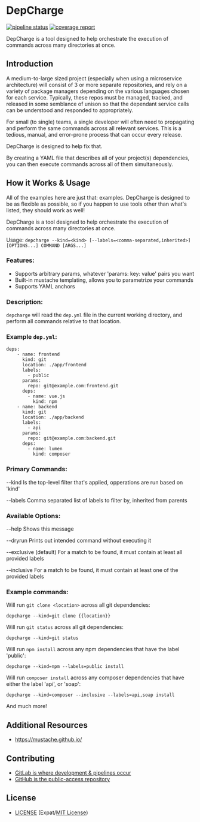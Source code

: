 # DepCharge
[![pipeline status](https://gitlab.com/centerorbit/depcharge/badges/master/pipeline.svg)](https://gitlab.com/centerorbit/depcharge/commits/master) [![coverage report](https://gitlab.com/centerorbit/depcharge/badges/master/coverage.svg)](https://gitlab.com/centerorbit/depcharge/commits/master)

DepCharge is a tool designed to help orchestrate the execution of commands across many directories at once.

## Introduction
A medium-to-large sized project (especially when using a microservice architecture) will consist of 3 or more separate repositories, and rely on a variety of package managers depending on the various languages chosen for each service. Typically, these repos must be managed, tracked, and released in some semblance of unison so that the dependant service calls can be understood and responded to appropriately.

For small (to single) teams, a single developer will often need to propagating and perform the same commands across all relevant services. This is a tedious, manual, and error-prone process that can occur every release.

DepCharge is designed to help fix that.

By creating a YAML file that describes all of your project(s) dependencies, you can then execute commands across all of them simultaneously.

## How it Works & Usage
All of the examples here are just that: examples. DepCharge is designed to be as flexible as possible, so if you happen to use tools other than what's listed, they should work as well!

DepCharge is a tool designed to help orchestrate the execution of commands across many directories at once.

Usage: `depcharge --kind=<kind> [--labels=<comma-separated,inherited>] [OPTIONS...] COMMAND [ARGS...]`

### Features:
* Supports arbitrary params, whatever 'params: key: value' pairs you want
* Built-in mustache templating, allows you to parametrize your commands
* Supports YAML anchors

### Description:
`depcharge` will read the `dep.yml` file in the current working directory, and
perform all commands relative to that location.

### Example `dep.yml`:
```
deps:
    - name: frontend
      kind: git
      location: ./app/frontend
      labels:
        - public
      params:
        repo: git@example.com:frontend.git
      deps:
        - name: vue.js
          kind: npm
    - name: backend
      kind: git
      location: ./app/backend
      labels:
        - api
      params:
        repo: git@example.com:backend.git
      deps:
        - name: lumen
          kind: composer
```

### Primary Commands:

 --kind		Is the top-level filter that's applied, opperations are run based on 'kind'

 --labels	Comma separated list of labels to filter by, inherited from parents

### Available Options:

 --help			Shows this message

 --dryrun		Prints out intended command without executing it

 --exclusive	(default) For a match to be found, it must contain at least all provided labels

 --inclusive   	For a match to be found, it must contain at least one of the provided labels

### Example commands:

Will run `git clone <location>` across all git dependencies:

	depcharge --kind=git clone {{location}}
	
Will run `git status` across all git dependencies:

	depcharge --kind=git status
	
Will run `npm install` across any npm dependencies that have the label 'public':

	depcharge --kind=npm --labels=public install
	
Will run `composer install` across any composer dependencies that have either the label 'api', or 'soap':

	depcharge --kind=composer --inclusive --labels=api,soap install
	
And much more!


## Additional Resources
* https://mustache.github.io/

## Contributing
* [GitLab is where development & pipelines occur](https://gitlab.com/centerorbit/depcharge)
* [GitHub is the public-access repository](https://github.com/centerorbit/depcharge)


## License

- [LICENSE](LICENSE) (Expat/[MIT License][MIT])

[MIT]: http://www.opensource.org/licenses/MIT "The MIT License (MIT)"